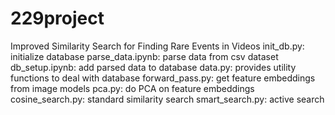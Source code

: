# 229project
Improved Similarity Search for Finding Rare Events in Videos
init_db.py: initialize database 
parse_data.ipynb: parse data from csv dataset
db_setup.ipynb: add parsed data to database 
data.py: provides utility functions to deal with database
forward_pass.py: get feature embeddings from image models
pca.py: do PCA on feature embeddings
cosine_search.py: standard similarity search
smart_search.py: active search

